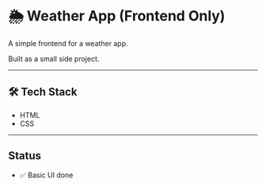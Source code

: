 # 🌦️ Weather App (Frontend Only)

A simple frontend for a weather app.  

Built as a small side project.

---

## 🛠️ Tech Stack

- HTML  
- CSS  

---

## Status

- ✅ Basic UI done

